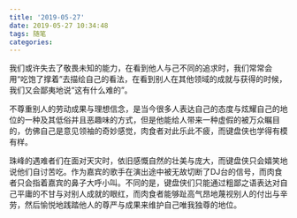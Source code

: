 ```yaml
---
title: '2019-05-27'
date: 2019-05-27 10:34:48
tags: 随笔
categories:
---
```

我们或许失去了敬畏未知的能力，在看到他人与己不同的追求时，我们常常会用“吃饱了撑着”去描绘自己的看法，在看到别人在其他领域的成就与获得的时候，我们又会鄙夷地说“这有什么难的”。

不尊重别人的劳动成果与理想信念，是当今很多人表达自己的态度与炫耀自己的地位的一种及其低俗并且恶趣味的方式，但是他能给人带来一种虚假的被万众瞩目的，仿佛自己是意见领袖的奇妙感觉，肉食者对此乐此不疲，而键盘侠也学得有模有样。

珠峰的遇难者们在面对天灾时，依旧感慨自然的壮美与庞大，而键盘侠只会嬉笑地说他们自讨苦吃。作为嘉宾的歌手在演出途中被无故切断了DJ台的信号，而肉食者只会指着嘉宾的鼻子大呼小叫。不同的是，键盘侠们只能通过粗鄙之语表达对自己平庸的不甘与对别人成就的眼红，而肉食者能够趾高气昂地蔑视别人的付出与辛劳，然后愉悦地践踏他人的尊严与成果来维护自己唯我独尊的地位。